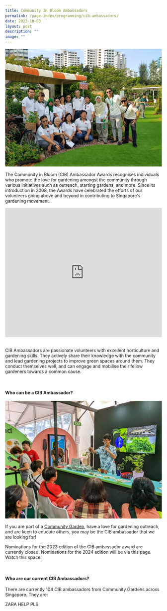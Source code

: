 ```yaml
---
title: Community In Bloom Ambassadors
permalink: /page-index/programming/cib-ambassadors/
date: 2023-10-03
layout: post
description: ""
image: ""
---
```

<section>
<img title="Community In Bloom ambassadors at the Community Garden Festival in 2019. Photo by NParks." src="/images/Gardeners/Posing%20(2).jpg">
<p>The Community in Bloom (CIB) Ambassador Awards recognises individuals who promote the love for gardening amongst the community through various initiatives such as outreach, starting gardens, and more. Since its introduction in 2008, the Awards have celebrated the efforts of our volunteers going above and beyond in contributing to Singapore's gardening movement.</p>
	<iframe width="100%" height="415" src="https://www.youtube.com/embed/NjoavpXdiX4?si=tr229_ZUR517j94X" title="YouTube video player" frameborder="0" allow="accelerometer; autoplay; clipboard-write; encrypted-media; gyroscope; picture-in-picture; web-share" allowfullscreen=""></iframe>	<br>
	<br>
<p>CIB Ambassadors are passionate volunteers with excellent horticulture and gardening skills. They actively share their knowledge with the community and lead gardening projects to improve green spaces around them. They conduct themselves well, and can engage and mobilise their fellow gardeners towards a common cause.</p> 
	</section>
	<br>
	<section>
	<h4>Who can be a CIB Ambassador?</h4>
	<img title="A young volunteer showcasing how to grow blue pea flowers at an event. Photo by Jacqueline Chua." src="/images/Gardeners/outreach_202307%20(1)_jacquelinechua.jpg">
	<p>If you are part of a <a href="/get-involved/community-gardens/">Community Garden</a>, have a love for gardening outreach, and are keen to educate others, you may be the CIB ambassador that we are looking for!</p>
	<p>Nominations for the 2023 edition of the CIB ambassador award are currently closed. Nominations for the 2024 edition will be via this page. Watch this space!</p>
	</section>
	<br>
	<section>
	<h4>Who are our current CIB Ambassadors?</h4>
	<p>There are currently 104 CIB ambassadors from Community Gardens across Singapore. They are:</p>
	<p>ZARA HELP PLS</p>
	</section>
	